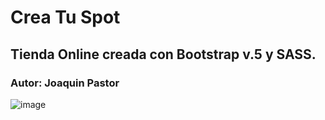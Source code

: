 # Crea Tu Spot
 ## Tienda Online creada con Bootstrap v.5 y SASS.
 ### Autor: Joaquin Pastor

![image](https://user-images.githubusercontent.com/89076798/140931981-d1c05c2b-09e7-42b3-95fc-fd42471b592e.png)
